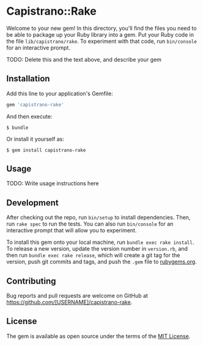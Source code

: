 # Capistrano::Rake

Welcome to your new gem! In this directory, you'll find the files you need to be able to package up your Ruby library into a gem. Put your Ruby code in the file `lib/capistrano/rake`. To experiment with that code, run `bin/console` for an interactive prompt.

TODO: Delete this and the text above, and describe your gem

## Installation

Add this line to your application's Gemfile:

```ruby
gem 'capistrano-rake'
```

And then execute:

    $ bundle

Or install it yourself as:

    $ gem install capistrano-rake

## Usage

TODO: Write usage instructions here

## Development

After checking out the repo, run `bin/setup` to install dependencies. Then, run `rake spec` to run the tests. You can also run `bin/console` for an interactive prompt that will allow you to experiment.

To install this gem onto your local machine, run `bundle exec rake install`. To release a new version, update the version number in `version.rb`, and then run `bundle exec rake release`, which will create a git tag for the version, push git commits and tags, and push the `.gem` file to [rubygems.org](https://rubygems.org).

## Contributing

Bug reports and pull requests are welcome on GitHub at https://github.com/[USERNAME]/capistrano-rake.


## License

The gem is available as open source under the terms of the [MIT License](http://opensource.org/licenses/MIT).

